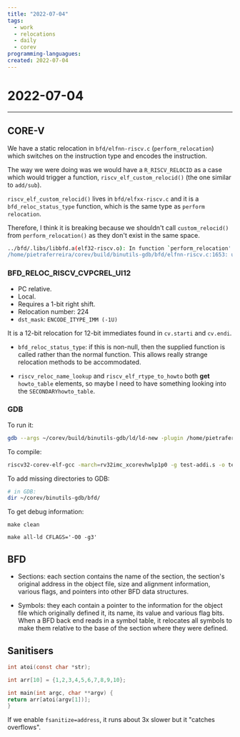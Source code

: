```yaml
---
title: "2022-07-04"
tags:
  - work
  - relocations
  - daily
  - corev
programming-languagues:
created: 2022-07-04
---
```

# 2022-07-04
---
## CORE-V
We have a static relocation in `bfd/elfnn-riscv.c` (`perform_relocation`) which switches on the instruction type and encodes the instruction.

The way we were doing was we would have a `R_RISCV_RELOCID` as a case which would trigger a function, `riscv_elf_custom_relocid()` (the one similar to `add/sub`). 

`riscv_elf_custom_relocid()` lives in `bfd/elfxx-riscv.c` and it is a `bfd_reloc_status_type` function, which is the same type as `perform relocation`.

Therefore, I think it is breaking because we shouldn't call `custom_relocid()` from `perform_relocation()` as they don't exist in the same space.

```bash
../bfd/.libs/libbfd.a(elf32-riscv.o): In function `perform_relocation':
/home/pietraferreira/corev/build/binutils-gdb/bfd/elfnn-riscv.c:1653: undefined reference to `riscv_elf_custom_relocid'
```

### BFD_RELOC_RISCV_CVPCREL_UI12
- PC relative.
- Local.
- Requires a 1-bit right shift.
- Relocation number: 224
- `dst_mask`: `ENCODE_ITYPE_IMM (-1U)`

It is a 12-bit relocation for 12-bit immediates found in `cv.starti` and `cv.endi`.

- `bfd_reloc_status_type`: if this is non-null, then the supplied function is called rather than the normal function. This allows really strange relocation methods to be accommodated.

- `riscv_reloc_name_lookup` and `riscv_elf_rtype_to_howto` both **get** `howto_table` elements, so maybe I need to have something looking into the `SECONDARYhowto_table`.

### GDB
To run it:
```bash
gdb --args ~/corev/build/binutils-gdb/ld/ld-new -plugin /home/pietraferreira/corev/install/libexec/gcc/riscv32-corev-elf/12.0.0/liblto_plugin.so -plugin-opt=/home/pietraferreira/corev/install/libexec/gcc/riscv32-corev-elf/12.0.0/lto-wrapper -plugin-opt=-fresolution=test-03.o.res -plugin-opt=-pass-through=-lgcc -plugin-opt=-pass-through=-lc -plugin-opt=-pass-through=-lgloss -plugin-opt=-pass-through=-lgcc --sysroot=/home/pietraferreira/corev/install/riscv32-corev-elf -melf32lriscv -o test-03.o -L/home/pietraferreira/corev/install/lib/gcc/riscv32-corev-elf/12.0.0 -L/home/pietraferreira/corev/install/lib/gcc/riscv32-corev-elf/12.0.0/../../../../riscv32-corev-elf/lib -L/home/pietraferreira/corev/install/riscv32-corev-elf/lib test-03.o -lgcc --start-group -lc -lgloss --end-group -lgcc
```

To compile:
```bash
riscv32-corev-elf-gcc -march=rv32imc_xcorevhwlp1p0 -g test-addi.s -o test-03.o -save-temps -nostartfiles -v
```

To add missing directories to GDB:
```bash
# in GDB:
dir ~/corev/binutils-gdb/bfd/
```

To get debug information:
```
make clean
```

```
make all-ld CFLAGS='-O0 -g3'
```

## BFD
- Sections: each section contains the name of the section, the section's original address in the object file, size and alignment information, various flags, and pointers into other BFD data structures.

- Symbols: they each contain a pointer to the information for the object file which originally defined it, its name, its value and various flag bits. When a BFD back end reads in a symbol table, it relocates all symbols to make them relative to the base of the section where they were defined. 

## Sanitisers
```c
int atoi(const char *str);

int arr[10] = {1,2,3,4,5,6,7,8,9,10};

int main(int argc, char **argv) {
return arr[atoi(argv[1])];
}
```

If we enable `fsanitize=address`, it runs about 3x slower but it "catches overflows".